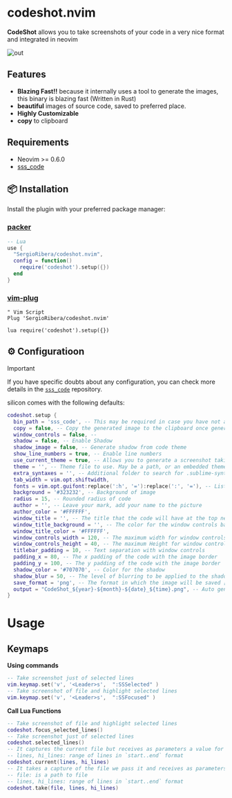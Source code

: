 # codeshot.nvim

**CodeShot** allows you to take screenshots of your code in
a very nice format and integrated in neovim

![out](https://github.com/SergioRibera/sss/assets/56278796/be74cd48-8f87-4544-98da-c7bc119753ab)

## Features

- **Blazing Fast!!** because it internally uses a tool to generate the images,
  this binary is blazing fast (Written in Rust)
- **beautiful** images of source code, saved to preferred place.
- **Highly Customizable**
- **copy** to clipboard

## Requirements

- Neovim >= 0.6.0
- [sss_code](https://github.com/SergioRibera/sss/tree/main/crates/sss_code)

## 📦 Installation

Install the plugin with your preferred package manager:

### [packer](https://github.com/wbthomason/packer.nvim)

```lua
-- Lua
use {
  "SergioRibera/codeshot.nvim",
  config = function()
    require('codeshot').setup({})
  end
}
```

### [vim-plug](https://github.com/junegunn/vim-plug)

```vim
" Vim Script
Plug 'SergioRibera/codeshot.nvim'

lua require('codeshot').setup({})
```

## ⚙️ Configuratioon

> [!IMPORTANT]
> If you have specific doubts about any configuration,
> you can check more details in the [`sss_code`](https://github.com/SergioRibera/sss/tree/main/crates/sss_code) repository.

silicon comes with the following defaults:

```lua
codeshot.setup {
  bin_path = 'sss_code', -- This may be required in case you have not added the binary to the $PATH
  copy = false, -- Copy the generated image to the clipboard once generated (Has problems in Wayland)
  window_controls = false, --
  shadow = false, -- Enable Shadow
  shadow_image = false, -- Generate shadow from code theme
  show_line_numbers = true, -- Enable line numbers
  use_current_theme = true, -- Allows you to generate a screenshot taking the current neovim theme you have
  theme = '', -- Theme file to use. May be a path, or an embedded theme
  extra_syntaxes = '', -- Additional folder to search for .sublime-syntax files in
  tab_width = vim.opt.shiftwidth,
  fonts = vim.opt.guifont:replace(':h', '='):replace(':', '='), -- Lists of fonts to use
  background = '#323232', -- Background of image
  radius = 15, -- Rounded radius of code
  author = '', -- Leave your mark, add your name to the picture
  author_color = '#FFFFFF',
  window_title = '', -- The title that the code will have at the top next to the window controls
  window_title_background = '', -- The color for the window controls bar, if you leave it empty it will take the background of the theme
  window_title_color = '#FFFFFF',
  window_controls_width = 120, -- The maximum width for window controls
  window_controls_height = 40, -- The maximum Height for window controls
  titlebar_padding = 10, -- Text separation with window controls
  padding_x = 80, -- The x padding of the code with the image border
  padding_y = 100, -- The y padding of the code with the image border
  shadow_color = '#707070', -- Color for the shadow
  shadow_blur = 50, -- The level of blurring to be applied to the shadow
  save_format = 'png', -- The format in which the image will be saved [default: png]
  output = "CodeShot_${year}-${month}-${date}_${time}.png", -- Auto generate file name based on time (absolute or relative to cwd)
}
```

# Usage

## Keymaps

**Using commands**
```lua
-- Take screenshot just of selected lines
vim.keymap.set('v', '<Leader>s',  ":SSSelected" )
-- Take screenshot of file and highlight selected lines
vim.keymap.set('v', '<Leader>s',  ":SSFocused" )
```
**Call Lua Functions**
```lua
-- Take screenshot of file and highlight selected lines
codeshot.focus_selected_lines()
-- Take screenshot just of selected lines
codeshot.selected_lines()
-- It captures the current file but receives as parameters a value for the lines to capture and the lines to highlight.
-- lines, hi_lines: range of lines in `start..end` format
codeshot.current(lines, hi_lines)
-- It takes a capture of the file we pass it and receives as parameters a value for the lines to capture and the lines to highlight.
-- file: is a path to file
-- lines, hi_lines: range of lines in `start..end` format
codeshot.take(file, lines, hi_lines)
```
